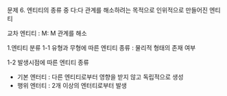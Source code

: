 

문제 6. 엔티티의 종류 중 다:다 관계를 해소하려는 목적으로 인위적으로 만들어진 엔티티

교차 엔티티 : M: M 관계를 해소

1.엔티티 분류
1-1 유형과 무형에 따른 엔티티 종류 : 물리적 형태의 존재 여부 

1-2 발생시점에 따른 엔티티 종류
- 기본 엔터티 : 다른 엔티티로부터 영향을 받지 않고 독립적으로 생성
- 행위 엔터티 : 2개 이상의 엔터티로부터 발생 
